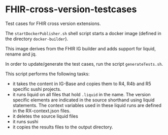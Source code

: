 # FHIR-cross-version-testcases
Test cases for FHIR cross version extensions.

The `startDockerPublisher.sh` shell script starts a docker image (defined in the directory `docker-builder`). 

This image derives from the FHIR IG builder and adds support for liquid, rename and jq.

In order to update/generate the test cases, run the script `generateTests.sh`. 

This script performs the following tasks:

* it takes the content in IG-Base and copies them to R4, R4b and R5 specific sushi projects.
* it runs liquid on all files that hold `.liquid` in the name. The version specific elements are indicated in the source shorthand using liquid statements. The context variables used in these liquid runs are defined in the RX-context.json files.
* it deletes the source liquid files
* it runs sushi
* it copies the results files to the output directory.
